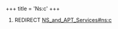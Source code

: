 +++
title = 'Ns:c'
+++

1.  REDIRECT
    [NS_and_APT_Services#ns:c](NS_and_APT_Services#ns:c "wikilink")